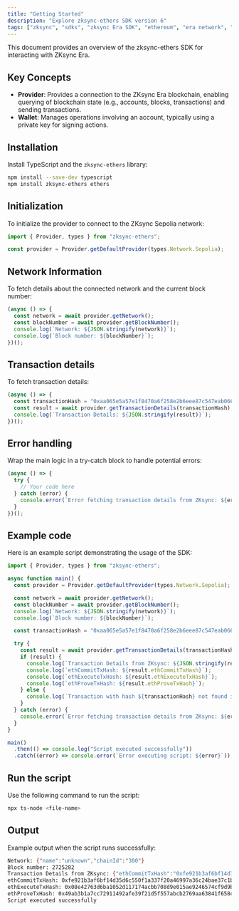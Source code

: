 ```yaml
---
title: "Getting Started"
description: "Explore zksync-ethers SDK version 6"
tags: ["zksync", "sdks", "zksync Era SDK", "ethereum", "era network", "javascript", "v6"]
---
```


This document provides an overview of the zksync-ethers SDK for interacting with ZKsync Era.

## Key Concepts

- **Provider**: Provides a connection to the ZKsync Era blockchain, enabling querying of blockchain state (e.g.,
accounts, blocks, transactions) and sending transactions.
- **Wallet**: Manages operations involving an account, typically using a private key for signing actions.

## Installation

Install TypeScript and the `zksync-ethers` library:

```bash
npm install --save-dev typescript
npm install zksync-ethers ethers
```

## Initialization

To initialize the provider to connect to the ZKsync Sepolia network:

```typescript
import { Provider, types } from "zksync-ethers";

const provider = Provider.getDefaultProvider(types.Network.Sepolia);
```

## Network Information

To fetch details about the connected network and the current block number:

```typescript
(async () => {
  const network = await provider.getNetwork();
  const blockNumber = await provider.getBlockNumber();
  console.log(`Network: ${JSON.stringify(network)}`);
  console.log(`Block number: ${blockNumber}`);
})();
```

## Transaction details

To fetch transaction details:

```typescript
(async () => {
  const transactionHash = "0xaa065e5a57e1f8470a6f258e2b6eee87c547eab066b8620ce7f3fd51405665e1";
  const result = await provider.getTransactionDetails(transactionHash);
  console.log(`Transaction Details: ${JSON.stringify(result)}`);
})();
```

## Error handling

Wrap the main logic in a try-catch block to handle potential errors:

```typescript
(async () => {
  try {
    // Your code here
  } catch (error) {
    console.error(`Error fetching transaction details from ZKsync: ${error}`);
  }
})();
```

## Example code

Here is an example script demonstrating the usage of the SDK:

```typescript
import { Provider, types } from "zksync-ethers";

async function main() {
  const provider = Provider.getDefaultProvider(types.Network.Sepolia);

  const network = await provider.getNetwork();
  const blockNumber = await provider.getBlockNumber();
  console.log(`Network: ${JSON.stringify(network)}`);
  console.log(`Block number: ${blockNumber}`);

  const transactionHash = "0xaa065e5a57e1f8470a6f258e2b6eee87c547eab066b8620ce7f3fd51405665e1";

  try {
    const result = await provider.getTransactionDetails(transactionHash);
    if (result) {
      console.log(`Transaction Details from ZKsync: ${JSON.stringify(result)}`);
      console.log(`ethCommitTxHash: ${result.ethCommitTxHash}`);
      console.log(`ethExecuteTxHash: ${result.ethExecuteTxHash}`);
      console.log(`ethProveTxHash: ${result.ethProveTxHash}`);
    } else {
      console.log(`Transaction with hash ${transactionHash} not found in ZKsync.`);
    }
  } catch (error) {
    console.error(`Error fetching transaction details from ZKsync: ${error}`);
  }
}

main()
  .then(() => console.log("Script executed successfully"))
  .catch((error) => console.error(`Error executing script: ${error}`));
```

## Run the script

Use the following command to run the script:

```bash
npx ts-node <file-name>
```

## Output

Example output when the script runs successfully:

```sh
Network: {"name":"unknown","chainId":"300"}
Block number: 2725282
Transaction Details from ZKsync: {"ethCommitTxHash":"0xfe921b3af6bf14d35d6c550f1a337f20a46997a36c24bae37c1b2d129ee3b4d6","ethExecuteTxHash":"0x08e42763d6ba1052d117174acbb708d9e015ae9246574cf9d9b06c001b31e750","ethProveTxHash":"0x49ab3b1a7cc72911492afe39f21d5f557abcb2769aa63841f658c719a7ec5ba2","fee":"0x1252b3c112d2e","gasPerPubdata":"0xc350","initiatorAddress":"0xb71ce978bf48e3e4669a7a0acb89850023fc3279","isL1Originated":false,"receivedAt":"2024-06-03T09:16:41.519Z","status":"verified"}
ethCommitTxHash: 0xfe921b3af6bf14d35d6c550f1a337f20a46997a36c24bae37c1b2d129ee3b4d6
ethExecuteTxHash: 0x08e42763d6ba1052d117174acbb708d9e015ae9246574cf9d9b06c001b31e750
ethProveTxHash: 0x49ab3b1a7cc72911492afe39f21d5f557abcb2769aa63841f658c719a7ec5ba2
Script executed successfully
```
